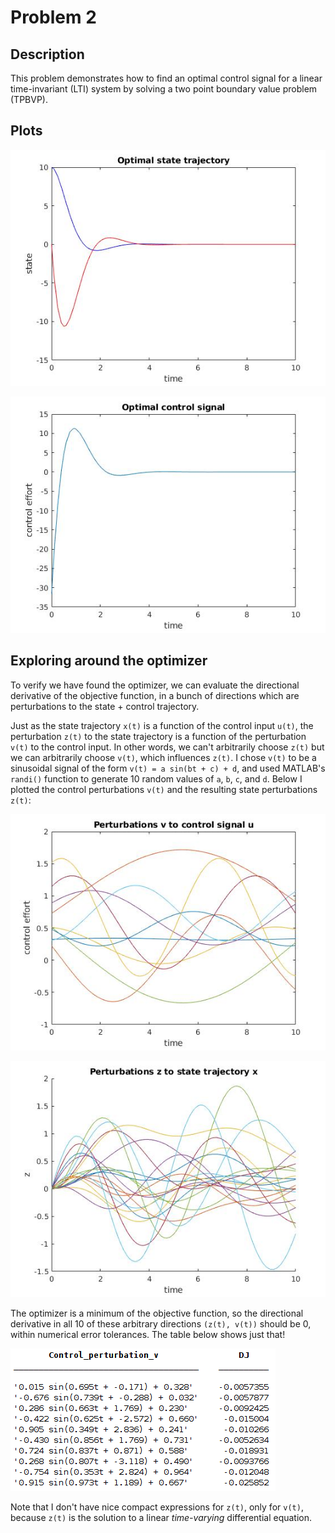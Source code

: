 # Problem 2

## Description
This problem demonstrates how to find an optimal control signal for a linear time-invariant (LTI) system by solving a two point boundary value problem (TPBVP).

## Plots
![optimal_trajectory](optimalstatetrajectory.jpg)

![optimal_control](optimalcontrol.jpg)

## Exploring around the optimizer
To verify we have found the optimizer, we can evaluate the directional derivative of the objective function, in a bunch of directions which are perturbations to the state + control trajectory.

Just as the state trajectory `x(t)` is a function of the control input `u(t)`, the perturbation `z(t)` to the state trajectory is a function of the perturbation `v(t)` to the control input. In other words, we can't arbitrarily choose `z(t)` but we can arbitrarily choose `v(t)`, which influences `z(t)`. I chose `v(t)` to be a sinusoidal signal of the form `v(t) = a sin(bt + c) + d`, and used MATLAB's `randi()` function to generate 10 random values of `a`, `b`, `c`, and `d`. Below I plotted the control perturbations `v(t)` and the resulting state perturbations `z(t)`:

![control_perturbations](controlperturbations.jpg)

![state_perturbations](stateperturbations.jpg)

The optimizer is a minimum of the objective function, so the directional derivative in all 10 of these arbitrary directions `(z(t), v(t))` should be 0, within numerical error tolerances. The table below shows just that!

![table](table.png)

Note that I don't have nice compact expressions for `z(t)`, only for `v(t)`, because `z(t)` is the solution to a linear _time-varying_ differential equation.
